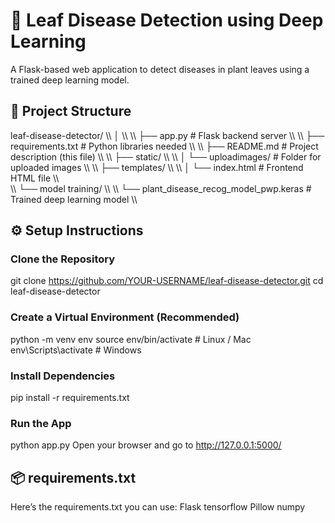 # 🌿 Leaf Disease Detection using Deep Learning
A Flask-based web application to detect diseases in plant leaves using a trained deep learning model.
## 📂 Project Structure
leaf-disease-detector/
\\\ │           \\\ 
\\\ ├── app.py                  # Flask backend server \\\ 
\\\ ├── requirements.txt        # Python libraries needed \\\ 
\\\ ├── README.md                # Project description (this file) \\\ 
\\\ ├── static/ \\\ 
\\\ │   └── uploadimages/        # Folder for uploaded images \\\ 
\\\ ├── templates/ \\\ 
\\\ │   └── index.html           # Frontend HTML file  \\\   
\\\ └── model training/ \\\ 
  \\\   └── plant_disease_recog_model_pwp.keras  # Trained deep learning model \\\ 

## ⚙️ Setup Instructions
### Clone the Repository
git clone https://github.com/YOUR-USERNAME/leaf-disease-detector.git
cd leaf-disease-detector
### Create a Virtual Environment (Recommended)
python -m venv env
source env/bin/activate  # Linux / Mac
env\Scripts\activate     # Windows
### Install Dependencies
pip install -r requirements.txt
### Run the App
python app.py
Open your browser and go to http://127.0.0.1:5000/
## 📦 requirements.txt
Here’s the requirements.txt you can use:
Flask
tensorflow
Pillow
numpy

